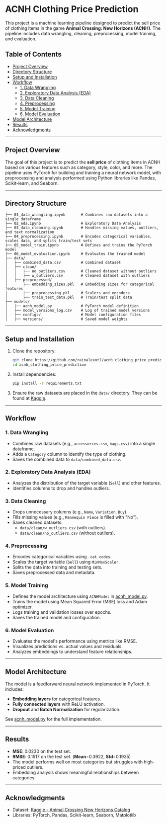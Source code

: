 # ACNH Clothing Price Prediction

This project is a machine learning pipeline designed to predict the sell price of clothing items in the game **Animal Crossing: New Horizons (ACNH)**. The pipeline includes data wrangling, cleaning, preprocessing, model training, and evaluation.

## Table of Contents
- [Project Overview](#project-overview)
- [Directory Structure](#directory-structure)
- [Setup and Installation](#setup-and-installation)
- [Workflow](#workflow)
  - [1. Data Wrangling](#1-data-wrangling)
  - [2. Exploratory Data Analysis (EDA)](#2-exploratory-data-analysis-eda)
  - [3. Data Cleaning](#3-data-cleaning)
  - [4. Preprocessing](#4-preprocessing)
  - [5. Model Training](#5-model-training)
  - [6. Model Evaluation](#6-model-evaluation)
- [Model Architecture](#model-architecture)
- [Results](#results)
- [Acknowledgments](#acknowledgments)

---

## Project Overview

The goal of this project is to predict the **sell price** of clothing items in ACNH based on various features such as category, style, color, and more. The pipeline uses PyTorch for building and training a neural network model, with preprocessing and analysis performed using Python libraries like Pandas, Scikit-learn, and Seaborn.

---

## Directory Structure

```
├── 01_data_wrangling.ipynb       # Combines raw datasets into a single dataframe
├── 02_eda.ipynb                  # Exploratory Data Analysis
├── 03_data_cleaning.ipynb        # Handles missing values, outliers, and text normalization
├── 04_preprocessing.ipynb        # Encodes categorical variables, scales data, and splits train/test sets
├── 05_model_train.ipynb          # Defines and trains the PyTorch model
├── 06_model_evaluation.ipynb     # Evaluates the trained model
├── data/
│   ├── combined_data.csv         # Combined dataset
│   ├── clean/
│   │   ├── no_outliers.csv       # Cleaned dataset without outliers
│   │   ├── w_outliers.csv        # Cleaned dataset with outliers
│   ├── preprocessed/
│       ├── embedding_sizes.pkl   # Embedding sizes for categorical features
│       ├── preprocessing.pkl     # Scalers and encoders
│       ├── train_test_data.pkl   # Train/test split data
├── models/
│   ├── acnh_model.py             # PyTorch model definition
│   ├── model_versions_log.csv    # Log of trained model versions
│   ├── configs/                  # Model configuration files
│   ├── versions/                 # Saved model weights
```

---

## Setup and Installation

1. Clone the repository:
   ```bash
   git clone https://github.com/rainalexotl/acnh_clothing_price_prediction.git
   cd acnh_clothing_price_prediction
   ```

2. Install dependencies:
   ```bash
   pip install -r requirements.txt
   ```

3. Ensure the raw datasets are placed in the `data/` directory. They can be found at [Kaggle](https://www.kaggle.com/datasets/jessicali9530/animal-crossing-new-horizons-nookplaza-dataset).

---

## Workflow

### 1. Data Wrangling
- Combines raw datasets (e.g., `accessories.csv`, `bags.csv`) into a single dataframe.
- Adds a `Category` column to identify the type of clothing.
- Saves the combined data to `data/combined_data.csv`.

### 2. Exploratory Data Analysis (EDA)
- Analyzes the distribution of the target variable (`Sell`) and other features.
- Identifies columns to drop and handles outliers.

### 3. Data Cleaning
- Drops unnecessary columns (e.g., `Name`, `Variation`, `Buy`).
- Fills missing values (e.g., `Mannequin Piece` is filled with "No").
- Saves cleaned datasets:
  - `data/clean/w_outliers.csv` (with outliers).
  - `data/clean/no_outliers.csv` (without outliers).

### 4. Preprocessing
- Encodes categorical variables using `.cat.codes`.
- Scales the target variable (`Sell`) using `MinMaxScaler`.
- Splits the data into training and testing sets.
- Saves preprocessed data and metadata.

### 5. Model Training
- Defines the model architecture using `ACNHModel` in [acnh_model.py](models/acnh_model.py).
- Trains the model using Mean Squared Error (MSE) loss and Adam optimizer.
- Logs training and validation losses over epochs.
- Saves the trained model and configuration.

### 6. Model Evaluation
- Evaluates the model's performance using metrics like RMSE.
- Visualizes predictions vs. actual values and residuals.
- Analyzes embeddings to understand feature relationships.

---

## Model Architecture

The model is a feedforward neural network implemented in PyTorch. It includes:
- **Embedding layers** for categorical features.
- **Fully connected layers** with ReLU activation.
- **Dropout** and **Batch Normalization** for regularization.

See [acnh_model.py](models/acnh_model.py) for the full implementation.

---

## Results

- **MSE**: 0.0230 on the test set.
- **RMSE**: 0.1517 on the test set. (**Mean**=0.3922, **Std**=0.1935)
- The model performs well on most categories but struggles with high-priced outliers.
- Embedding analysis shows meaningful relationships between categories.

---

## Acknowledgments

- Dataset: [Kaggle - Animal Crossing New Horizons Catalog](https://www.kaggle.com/datasets/jessicali9530/animal-crossing-new-horizons-nookplaza-dataset)
- Libraries: PyTorch, Pandas, Scikit-learn, Seaborn, Matplotlib
